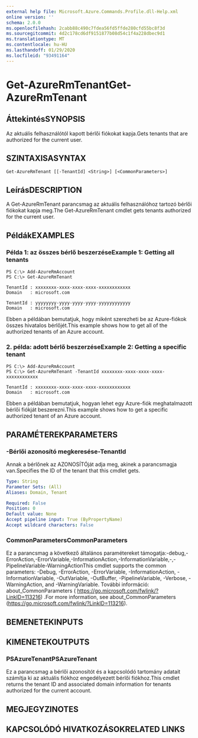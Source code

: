 ```yaml
---
external help file: Microsoft.Azure.Commands.Profile.dll-Help.xml
online version: ''
schema: 2.0.0
ms.openlocfilehash: 2cabb88c490c7fdea56fd5ffde280cfd55bc8f3d
ms.sourcegitcommit: 4d2c178cd6df9151877b08d54c1f4a228dbec9d1
ms.translationtype: MT
ms.contentlocale: hu-HU
ms.lasthandoff: 01/29/2020
ms.locfileid: "93491164"
---
```

# <span data-ttu-id="6a891-101">Get-AzureRmTenant</span><span class="sxs-lookup"><span data-stu-id="6a891-101">Get-AzureRmTenant</span></span>

## <span data-ttu-id="6a891-102">Áttekintés</span><span class="sxs-lookup"><span data-stu-id="6a891-102">SYNOPSIS</span></span>
<span data-ttu-id="6a891-103">Az aktuális felhasználótól kapott bérlői fiókokat kapja.</span><span class="sxs-lookup"><span data-stu-id="6a891-103">Gets tenants that are authorized for the current user.</span></span>

## <span data-ttu-id="6a891-104">SZINTAXISA</span><span class="sxs-lookup"><span data-stu-id="6a891-104">SYNTAX</span></span>

```
Get-AzureRmTenant [[-TenantId] <String>] [<CommonParameters>]
```

## <span data-ttu-id="6a891-105">Leírás</span><span class="sxs-lookup"><span data-stu-id="6a891-105">DESCRIPTION</span></span>
<span data-ttu-id="6a891-106">A Get-AzureRmTenant parancsmag az aktuális felhasználóhoz tartozó bérlői fiókokat kapja meg.</span><span class="sxs-lookup"><span data-stu-id="6a891-106">The Get-AzureRmTenant cmdlet gets tenants authorized for the current user.</span></span>

## <span data-ttu-id="6a891-107">Példák</span><span class="sxs-lookup"><span data-stu-id="6a891-107">EXAMPLES</span></span>

### <span data-ttu-id="6a891-108">Példa 1: az összes bérlő beszerzése</span><span class="sxs-lookup"><span data-stu-id="6a891-108">Example 1: Getting all tenants</span></span>
```
PS C:\> Add-AzureRmAccount
PS C:\> Get-AzureRmTenant

TenantId : xxxxxxxx-xxxx-xxxx-xxxx-xxxxxxxxxxxx
Domain   : microsoft.com

TenantId : yyyyyyyy-yyyy-yyyy-yyyy-yyyyyyyyyyyy
Domain   : microsoft.com
```

<span data-ttu-id="6a891-109">Ebben a példában bemutatjuk, hogy miként szerezheti be az Azure-fiókok összes hivatalos bérlőjét.</span><span class="sxs-lookup"><span data-stu-id="6a891-109">This example shows how to get all of the authorized tenants of an Azure account.</span></span>

### <span data-ttu-id="6a891-110">2. példa: adott bérlő beszerzése</span><span class="sxs-lookup"><span data-stu-id="6a891-110">Example 2: Getting a specific tenant</span></span>
```
PS C:\> Add-AzureRmAccount
PS C:\> Get-AzureRmTenant -TenantId xxxxxxxx-xxxx-xxxx-xxxx-xxxxxxxxxxxx

TenantId : xxxxxxxx-xxxx-xxxx-xxxx-xxxxxxxxxxxx
Domain   : microsoft.com
```

<span data-ttu-id="6a891-111">Ebben a példában bemutatjuk, hogyan lehet egy Azure-fiók meghatalmazott bérlői fiókját beszerezni.</span><span class="sxs-lookup"><span data-stu-id="6a891-111">This example shows how to get a specific authorized tenant of an Azure account.</span></span>

## <span data-ttu-id="6a891-112">PARAMÉTEREK</span><span class="sxs-lookup"><span data-stu-id="6a891-112">PARAMETERS</span></span>

### <span data-ttu-id="6a891-113">-Bérlői azonosító megkeresése</span><span class="sxs-lookup"><span data-stu-id="6a891-113">-TenantId</span></span>
<span data-ttu-id="6a891-114">Annak a bérlőnek az AZONOSÍTÓját adja meg, akinek a parancsmagja van.</span><span class="sxs-lookup"><span data-stu-id="6a891-114">Specifies the ID of the tenant that this cmdlet gets.</span></span>

```yaml
Type: String
Parameter Sets: (All)
Aliases: Domain, Tenant

Required: False
Position: 0
Default value: None
Accept pipeline input: True (ByPropertyName)
Accept wildcard characters: False
```

### <span data-ttu-id="6a891-115">CommonParameters</span><span class="sxs-lookup"><span data-stu-id="6a891-115">CommonParameters</span></span>
<span data-ttu-id="6a891-116">Ez a parancsmag a következő általános paramétereket támogatja:-debug,-ErrorAction,-ErrorVariable,-InformationAction,-InformationVariable,-,-PipelineVariable-WarningAction</span><span class="sxs-lookup"><span data-stu-id="6a891-116">This cmdlet supports the common parameters: -Debug, -ErrorAction, -ErrorVariable, -InformationAction, -InformationVariable, -OutVariable, -OutBuffer, -PipelineVariable, -Verbose, -WarningAction, and -WarningVariable.</span></span> <span data-ttu-id="6a891-117">További információ: about_CommonParameters ( https://go.microsoft.com/fwlink/?LinkID=113216) .</span><span class="sxs-lookup"><span data-stu-id="6a891-117">For more information, see about_CommonParameters (https://go.microsoft.com/fwlink/?LinkID=113216).</span></span>

## <span data-ttu-id="6a891-118">BEMENETEK</span><span class="sxs-lookup"><span data-stu-id="6a891-118">INPUTS</span></span>

## <span data-ttu-id="6a891-119">KIMENETEK</span><span class="sxs-lookup"><span data-stu-id="6a891-119">OUTPUTS</span></span>

### <span data-ttu-id="6a891-120">PSAzureTenant</span><span class="sxs-lookup"><span data-stu-id="6a891-120">PSAzureTenant</span></span>
<span data-ttu-id="6a891-121">Ez a parancsmag a bérlői azonosítót és a kapcsolódó tartomány adatait számítja ki az aktuális fiókhoz engedélyezett bérlői fiókhoz.</span><span class="sxs-lookup"><span data-stu-id="6a891-121">This cmdlet returns the tenant ID and associated domain information for tenants authorized for the current account.</span></span>

## <span data-ttu-id="6a891-122">MEGJEGYZI</span><span class="sxs-lookup"><span data-stu-id="6a891-122">NOTES</span></span>

## <span data-ttu-id="6a891-123">KAPCSOLÓDÓ HIVATKOZÁSOK</span><span class="sxs-lookup"><span data-stu-id="6a891-123">RELATED LINKS</span></span>

